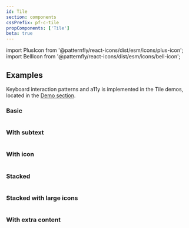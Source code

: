 ```yaml
---
id: Tile
section: components
cssPrefix: pf-c-tile
propComponents: ['Tile']
beta: true
---
```


import PlusIcon from '@patternfly/react-icons/dist/esm/icons/plus-icon';
import BellIcon from '@patternfly/react-icons/dist/esm/icons/bell-icon';

## Examples

Keyboard interaction patterns and a11y is implemented in the Tile demos, located in the [Demo section](/components/tile/react-demos).

### Basic

```ts file="./TileBasic.tsx"
```

### With subtext

```ts file="./TileWithSubtext.tsx"
```

### With icon

```ts file="./TileWithIcon.tsx"
```

### Stacked

```ts file="./TileStacked.tsx"
```

### Stacked with large icons

```ts file="./TileStackedWithLargeIcons.tsx"
```

### With extra content

```ts file="./TileWithExtraContent.tsx"
```
